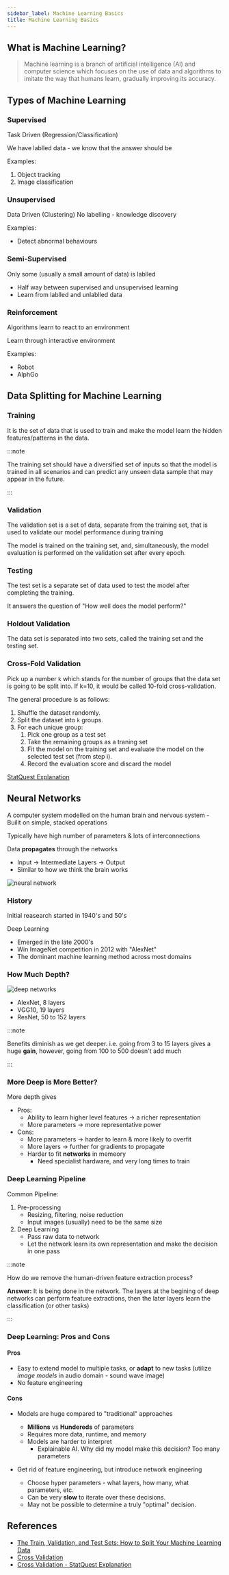 ```yaml
---
sidebar_label: Machine Learning Basics
title: Machine Learning Basics
---
```


## What is Machine Learning?

> Machine learning is a branch of artificial intelligence (AI) and computer science which focuses on the use of data and algorithms to imitate the way that humans learn, gradually improving its accuracy.

## Types of Machine Learning

### Supervised

Task Driven (Regression/Classification)

We have lablled data - we know that the answer should be

Examples:

1. Object tracking
2. Image classification

### Unsupervised

Data Driven (Clustering)
No labelling - knowledge discovery

Examples:

- Detect abnormal behaviours

### Semi-Supervised

Only some (usually a small amount of data) is lablled

- Half way between supervised and unsupervised learning
- Learn from lablled and unlablled data

### Reinforcement

Algorithms learn to react to an environment

Learn through interactive environment

Examples:

- Robot
- AlphGo

## Data Splitting for Machine Learning

### Training

It is the set of data that is used to train and make the model learn the hidden features/patterns in the data.

:::note

The training set should have a diversified set of inputs so that the model is trained in all scenarios and can predict any unseen data sample that may appear in the future.

:::

### Validation

The validation set is a set of data, separate from the training set, that is used to validate our model performance during training

The model is trained on the training set, and, simultaneously, the model evaluation is performed on the validation set after every epoch.

### Testing

The test set is a separate set of data used to test the model after completing the training.

It answers the question of "How well does the model perform?"

### Holdout Validation

The data set is separated into two sets, called the training set and the testing set.

### Cross-Fold Validation

Pick up a number `k` which stands for the number of groups that the data set is going to be split into. If k=10, it would be called 10-fold cross-validation.

The general procedure is as follows:

1. Shuffle the dataset randomly.
2. Split the dataset into `k` groups.
3. For each unique group:
   1. Pick one group as a test set
   2. Take the remaining groups as a traning set
   3. Fit the model on the training set and evaluate the model on the selected test set (from step i).
   4. Record the evaluation score and discard the model

[StatQuest Explanation](https://www.youtube.com/watch?v=fSytzGwwBVw&t=78s)

## Neural Networks

A computer system modelled on the human brain and nervous system - Builit on simple, stacked operations

Typically have high number of parameters & lots of interconnections

Data **propagates** through the networks

- Input -> Intermediate Layers -> Output
- Similar to how we think the brain works

![neural network](./_assets-01/Neural_network_example.png)

### History

Initial reasearch started in 1940's and 50's

Deep Learning

- Emerged in the late 2000's
- Win ImageNet competition in 2012 with "AlexNet"
- The dominant machine learning method across most domains

### How Much Depth?

![deep networks](_assets-01/deep_networks.jpg)

- AlexNet, 8 layers
- VGG10, 19 layers
- ResNet, 50 to 152 layers

:::note

Benefits diminish as we get deeper. i.e. going from 3 to 15 layers gives a huge **gain**, however, going from 100 to 500 doesn't add much

:::

### More Deep is More Better?

More depth gives

- Pros:
  - Ability to learn higher level features -> a richer representation
  - More parameters -> more representative power
- Cons:
  - More parameters -> harder to learn & more likely to overfit
  - More layers -> further for gradients to propagate
  - Harder to fit **networks** in memeory
    - Need specialist hardware, and very long times to train

### Deep Learning Pipeline

Common Pipeline:

1. Pre-processing
   - Resizing, filtering, noise reduction
   - Input images (usually) need to be the same size
2. Deep Learning
   - Pass raw data to network
   - Let the network learn its own representation and make the decision in one pass

:::note

How do we remove the human-driven feature extraction process?

**Answer:** It is being done in the network. The layers at the begining of deep networks can perform feature extractions, then the later layers learn the classification (or other tasks)

:::

### Deep Learning: Pros and Cons

#### Pros

- Easy to extend model to multiple tasks, or **adapt** to new tasks (utilize _image models_ in audio domain - sound wave image)
- No feature engineering

#### Cons

- Models are huge compared to "traditional" approaches

  - **Millions** vs **Hundereds** of parameters
  - Requires more data, runtime, and memory
  - Models are harder to interpret
    - Explainable AI. Why did my model make this decision? Too many parameters

- Get rid of feature engineering, but introduce network engineering
  - Choose hyper parameters - what layers, how many, what parameters, etc.
  - Can be very **slow** to iterate over these decisions.
  - May not be possible to determine a truly "optimal" decision.

## References

- [The Train, Validation, and Test Sets: How to Split Your Machine Learning Data](https://www.v7labs.com/blog/train-validation-test-set)
- [Cross Validation](https://www.cs.cmu.edu/~schneide/tut5/node42.html)
- [Cross Validation - StatQuest Explanation](https://www.youtube.com/watch?v=fSytzGwwBVw&t=78s)
